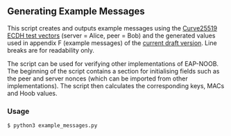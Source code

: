 ## Generating Example Messages

This script creates and outputs example messages using the [Curve25519 ECDH test vectors](https://tools.ietf.org/html/rfc7748#section-6.1) (server = Alice, peer = Bob) and the generated values used in appendix F (example messages) of the [current draft version](https://tools.ietf.org/html/draft-aura-eap-noob-03#appendix-F). Line breaks are for readability only.

The script can be used for verifying other implementations of EAP-NOOB. The beginning of the script contains a section for initialising fields such as the peer and server nonces (which can be imported from other implementations). The script then calculates the corresponding keys, MACs and Hoob values.

### Usage

```
$ python3 example_messages.py
```
